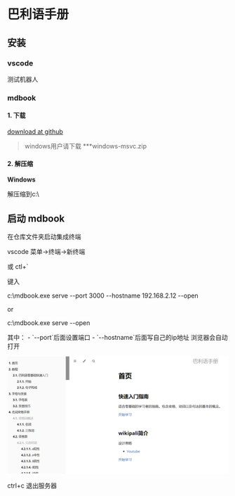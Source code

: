 # 巴利语手册

## 安装

### vscode
测试机器人

### mdbook

#### 1. 下载
[download at github](https://github.com/rust-lang/mdBook/releases)

>windows用户请下载 ***windows-msvc.zip

#### 2. 解压缩

**Windows**

解压缩到c:\



## 启动 mdbook
在仓库文件夹启动集成终端

vscode 菜单->终端->新终端

或 ctl+`

键入

</div>
c:\mdbook.exe serve --port 3000 --hostname 192.168.2.12 --open

or

c:\mdbook.exe serve --open
</div>
其中：
- `--port`后面设置端口
- `--hostname`后面写自己的ip地址
浏览器会自动打开

![home](images/home.png)


ctrl+c 退出服务器
